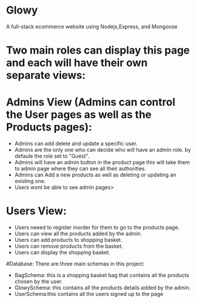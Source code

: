 # Glowy
A full-stack ecommerce website using Nodejs,Express, and Mongoose
# Two main roles can display this page and each will have their own separate views:
# Admins View (Admins can control the User pages as well as the Products pages):
- Admins can add delete and update a specific user.
- Admins are the only one who can decide who will have an admin role. by defaule the role set to "Guest".
- Admins will have an admin button in the product page this will take them to admin page where they can see all their authorities.
- Admins can Add a new products as well as deleting or updating an existing one. 
- Users wont be able to see admin pages>
# Users View:
- Users neeed to register inorder for them to go to the products page.  
- Users can view all the products added by the admin.
- Users can add products to shopping basket.
- Users can remove products from the basket.
- Users can display the shopping basket.

#Database:
There are three main schemas in this project:
- BagSchema: this is a shopping basket bag that contains all the products chosen by the user.
- GlowySchema: this contains all the products details added by the admin.
- UserSchema:this contains all the users signed up to the page




